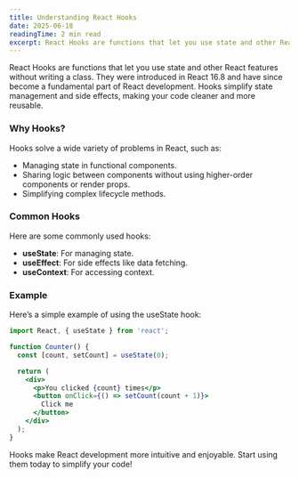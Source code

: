 ```yaml
---
title: Understanding React Hooks
date: 2025-06-18
readingTime: 2 min read
excerpt: React Hooks are functions that let you use state and other React features without writing a class. They were introduced in React 16.8 and have since become a fundamental part of React development. Hooks simplify state management and side effects, making your code cleaner and more reusable.
---
```


React Hooks are functions that let you use state and other React features without writing a class. They were introduced in React 16.8 and have since become a fundamental part of React development. Hooks simplify state management and side effects, making your code cleaner and more reusable.

### Why Hooks?

Hooks solve a wide variety of problems in React, such as:

- Managing state in functional components.
- Sharing logic between components without using higher-order components or render props.
- Simplifying complex lifecycle methods.

### Common Hooks

Here are some commonly used hooks:

- **useState**: For managing state.
- **useEffect**: For side effects like data fetching.
- **useContext**: For accessing context.

### Example

Here’s a simple example of using the useState hook:

```jsx
import React, { useState } from 'react';

function Counter() {
  const [count, setCount] = useState(0);

  return (
    <div>
      <p>You clicked {count} times</p>
      <button onClick={() => setCount(count + 1)}>
        Click me
      </button>
    </div>
  );
}
```

Hooks make React development more intuitive and enjoyable. Start using them today to simplify your code!
